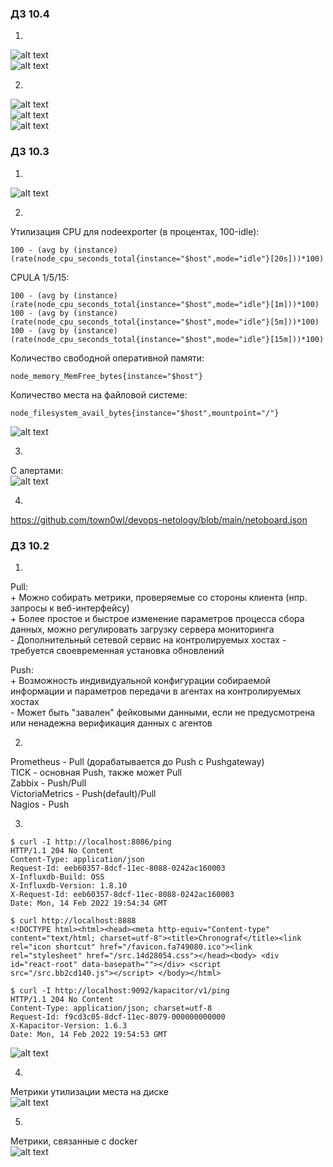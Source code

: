 ### ДЗ 10.4

1.
![alt text](https://github.com/town0wl/devops-netology/blob/main/containers.jpg?raw=true)  
![alt text](https://github.com/town0wl/devops-netology/blob/main/kibana.jpg?raw=true)  

2.
![alt text](https://github.com/town0wl/devops-netology/blob/main/indices.jpg?raw=true)  
![alt text](https://github.com/town0wl/devops-netology/blob/main/logs.jpg?raw=true)  
![alt text](https://github.com/town0wl/devops-netology/blob/main/logs2.jpg?raw=true)

### ДЗ 10.3

1.
![alt text](https://github.com/town0wl/devops-netology/blob/main/data_sources.jpg?raw=true)

2.
Утилизация CPU для nodeexporter (в процентах, 100-idle):
```
100 - (avg by (instance) (rate(node_cpu_seconds_total{instance="$host",mode="idle"}[20s]))*100)
```
CPULA 1/5/15:
```
100 - (avg by (instance) (rate(node_cpu_seconds_total{instance="$host",mode="idle"}[1m]))*100)
100 - (avg by (instance) (rate(node_cpu_seconds_total{instance="$host",mode="idle"}[5m]))*100)
100 - (avg by (instance) (rate(node_cpu_seconds_total{instance="$host",mode="idle"}[15m]))*100)
```
Количество свободной оперативной памяти:
```
node_memory_MemFree_bytes{instance="$host"}
```
Количество места на файловой системе:
```
node_filesystem_avail_bytes{instance="$host",mountpoint="/"}
```
![alt text](https://github.com/town0wl/devops-netology/blob/main/dashboard.jpg?raw=true)

3.
С алертами:  
![alt text](https://github.com/town0wl/devops-netology/blob/main/alerts.jpg?raw=true)

4.
https://github.com/town0wl/devops-netology/blob/main/netoboard.json



### ДЗ 10.2

1.  
Pull:  
\+ Можно собирать метрики, проверяемые со стороны клиента (нпр. запросы к веб-интерфейсу)  
\+ Более простое и быстрое изменение параметров процесса сбора данных, можно регулировать загрузку сервера мониторинга  
\- Дополнительный сетевой сервис на контролируемых хостах - требуется своевременная установка обновлений  

Push:  
\+ Возможность индивидуальной конфигурации собираемой информации и параметров передачи в агентах на контролируемых хостах  
\- Может быть "завален" фейковыми данными, если не предусмотрена или ненадежна верификация данных с агентов  


2.
Prometheus - Pull (дорабатывается до Push с Pushgateway)  
TICK - основная Push, также может Pull  
Zabbix - Push/Pull  
VictoriaMetrics - Push(default)/Pull  
Nagios - Push  


3.
```
$ curl -I http://localhost:8086/ping
HTTP/1.1 204 No Content
Content-Type: application/json
Request-Id: eeb60357-8dcf-11ec-8088-0242ac160003
X-Influxdb-Build: OSS
X-Influxdb-Version: 1.8.10
X-Request-Id: eeb60357-8dcf-11ec-8088-0242ac160003
Date: Mon, 14 Feb 2022 19:54:34 GMT

$ curl http://localhost:8888
<!DOCTYPE html><html><head><meta http-equiv="Content-type" content="text/html; charset=utf-8"><title>Chronograf</title><link rel="icon shortcut" href="/favicon.fa749080.ico"><link rel="stylesheet" href="/src.14d28054.css"></head><body> <div id="react-root" data-basepath=""></div> <script src="/src.bb2cd140.js"></script> </body></html>

$ curl -I http://localhost:9092/kapacitor/v1/ping
HTTP/1.1 204 No Content
Content-Type: application/json; charset=utf-8
Request-Id: f9cd3c05-8dcf-11ec-8079-000000000000
X-Kapacitor-Version: 1.6.3
Date: Mon, 14 Feb 2022 19:54:53 GMT
```

![alt text](https://github.com/town0wl/devops-netology/blob/main/chronograf_start.jpg?raw=true)


4.
Метрики утилизации места на диске  
![alt text](https://github.com/town0wl/devops-netology/blob/main/disk_usage.jpg?raw=true)

5.
Метрики, связанные с docker  
![alt text](https://github.com/town0wl/devops-netology/blob/main/telegraf_docker.jpg?raw=true)
